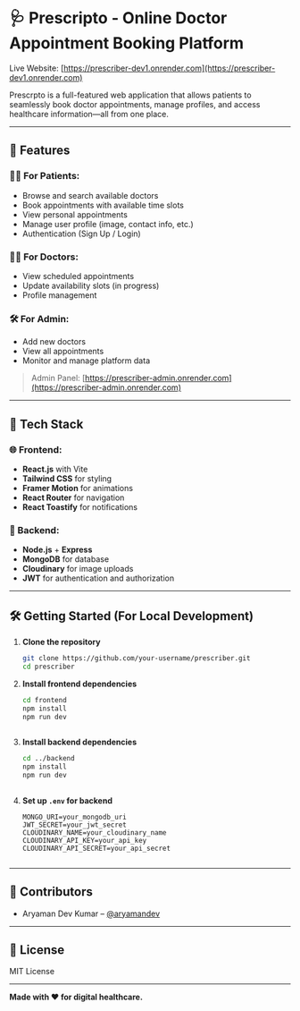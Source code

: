 
# 🩺 Prescripto - Online Doctor Appointment Booking Platform

Live Website: [https://prescriber-dev1.onrender.com](https://prescriber-dev1.onrender.com)

Prescrpto is a full-featured web application that allows patients to seamlessly book doctor appointments, manage profiles, and access healthcare information—all from one place.

---

## 🚀 Features

### 👨‍⚕️ For Patients:
- Browse and search available doctors
- Book appointments with available time slots
- View personal appointments
- Manage user profile (image, contact info, etc.)
- Authentication (Sign Up / Login)
  
### 🧑‍⚕️ For Doctors:
- View scheduled appointments
- Update availability slots (in progress)
- Profile management

### 🛠️ For Admin:
- Add new doctors
- View all appointments
- Monitor and manage platform data

> Admin Panel: [https://prescriber-admin.onrender.com](https://prescriber-admin.onrender.com)

---

## 🧰 Tech Stack

### 🌐 Frontend:
- **React.js** with Vite
- **Tailwind CSS** for styling
- **Framer Motion** for animations
- **React Router** for navigation
- **React Toastify** for notifications

### 🔗 Backend:
- **Node.js** + **Express**
- **MongoDB** for database
- **Cloudinary** for image uploads
- **JWT** for authentication and authorization

---



## 🛠️ Getting Started (For Local Development)

1. **Clone the repository**
   ```bash
   git clone https://github.com/your-username/prescriber.git
   cd prescriber


2. **Install frontend dependencies**

   ```bash
   cd frontend
   npm install
   npm run dev
  

3. **Install backend dependencies**

   ```bash
   cd ../backend
   npm install
   npm run dev
  

4. **Set up `.env` for backend**

   ```
   MONGO_URI=your_mongodb_uri
   JWT_SECRET=your_jwt_secret
   CLOUDINARY_NAME=your_cloudinary_name
   CLOUDINARY_API_KEY=your_api_key
   CLOUDINARY_API_SECRET=your_api_secret
 

---

## 🤝 Contributors

* Aryaman Dev Kumar – [@aryamandev](https://github.com/Aryamandev14)

---

## 📄 License

MIT License

---

**Made with ❤️ for digital healthcare.**

